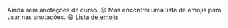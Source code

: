 Ainda sem anotações de curso. :neutral_face:
Mas encontrei uma lista de emojis para usar nas anotações. :smile: 
[Lista de emojis](https://gist.github.com/rxaviers/7360908)